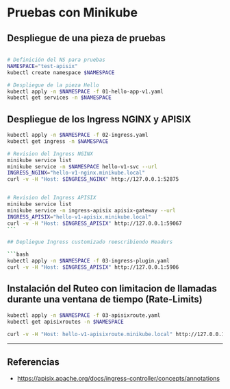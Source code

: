 # Pruebas con Minikube

## Despliegue de una pieza de pruebas

```bash

# Definición del NS para pruebas
NAMESPACE="test-apisix"
kubectl create namespace $NAMESPACE

# Despliegue de la pieza Hello
kubectl apply -n $NAMESPACE -f 01-hello-app-v1.yaml
kubectl get services -n $NAMESPACE

```

## Despliegue de los Ingress NGINX y APISIX

```bash
kubectl apply -n $NAMESPACE -f 02-ingress.yaml
kubectl get ingress -n $NAMESPACE 

# Revision del Ingress NGINX
minikube service list
minikube service -n $NAMESPACE hello-v1-svc --url
INGRESS_NGINX="hello-v1-nginx.minikube.local"
curl -v -H "Host: $INGRESS_NGINX" http://127.0.0.1:52875


# Revision del Ingress APISIX
minikube service list
minikube service -n ingress-apisix apisix-gateway --url
INGRESS_APISIX="hello-v1-apisix.minikube.local"
curl -v -H "Host: $INGRESS_APISIX" http://127.0.0.1:59067
``` 

## Depliegue Ingress customizado reescribiendo Headers

```bash
kubectl apply -n $NAMESPACE -f 03-ingress-plugin.yaml
curl -v -H "Host: $INGRESS_APISIX" http://127.0.0.1:5906
```

## Instalación del Ruteo con limitacion de llamadas durante una ventana de tiempo (Rate-Limits)

``` bash
kubectl apply -n $NAMESPACE -f 03-apisixroute.yaml
kubectl get apisixroutes -n $NAMESPACE

curl -v -H "Host: hello-v1-apisixroute.minikube.local" http://127.0.0.1:59067

```

---
## Referencias
- https://apisix.apache.org/docs/ingress-controller/concepts/annotations